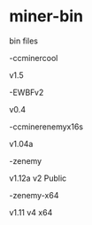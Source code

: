 # miner-bin
bin files


-ccminercool

v1.5

-EWBFv2

v0.4

-ccminerenemyx16s

v1.04a

-zenemy

v1.12a v2 Public

-zenemy-x64

v1.11 v4 x64